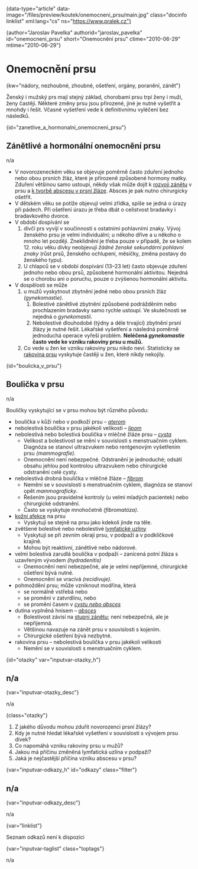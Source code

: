 
{data-type="article" data-image="/files/preview/koutek/onemocneni_prsu/main.jpg" class="docinfo linklist" xml:lang="cs" ns="https://www.pralek.cz"}

{author="Jaroslav Pavelka" authorid="jaroslav\_pavelka" id="onemocneni\_prsu" short="Onemocnění prsu" ctime="2010-06-29" mtime="2010-06-29"}

# Onemocnění prsu

<!-- generated attribute kw by user_udpatekw.sh on 2019-01-10, do not edit -->

{kw="nádory, nezhoubné, zhoubné, ošetření, orgány, poranění, zánět"}

Ženský i mužský prs mají stejný základ, chorobami prsu trpí ženy i muži, ženy častěji. Některé změny prsu jsou přirozené, jiné je nutné vyšetřit a mnohdy i řešit. Včasné vyšetření vede k definitivnímu vyléčení bez následků.

{id="zanetlive\_a\_hormonalni\_onemocneni\_prsu"}

## Zánětlivé a hormonální onemocnění prsu

n/a

  * V novorozeneckém věku se objevuje poměrně často zduření jednoho nebo obou prsních žláz, které je přirozeně způsobené hormony matky. Zduření většinou samo ustoupí, někdy však může dojít k [rozvoji zánětu][1] v prsu a [k tvorbě abscesu v prsní žláze][2]. Absces je pak nutno chirurgicky ošetřit.
  * V dětském věku se potíže objevují velmi zřídka, spíše se jedná o úrazy při pádech. Při ošetření úrazu je třeba dbát o celistvost bradavky i bradavkového dvorce.
  * V období dospívání se
      1. dívčí prs vyvíjí v součinnosti s ostatními pohlavními znaky. Vývoj ženského prsu je velmi individuální; u někoho dříve a u někoho o mnoho let později. Zneklidnění je třeba pouze v případě, že se kolem 12. roku věku dívky neobjevují _žádné ženské sekundární pohlavní znaky_ (růst prsů, ženského ochlupení, měsíčky, změna postavy do ženského typu).
      2. U chlapců se v období dospívání (13–23 let) často objevuje zduření jednoho nebo obou prsů, způsobené hormonální aktivitou. Nejedná se o chorobu ani o poruchu, pouze o zvýšenou hormonální aktivitu.
  * V dospělosti se může
      1. u mužů vyskytnout zbytnění jedné nebo obou prsních žláz _(gynekomastie)_.
          1. Bolestivé zánětlivé zbytnění způsobené podrážděním nebo prochlazením bradavky samo rychle ustoupí. Ve skutečnosti se nejedná o _gynekomastii_.
          2. Nebolestivé dlouhodobé (týdny a déle trvající) zbytnění prsní žlázy je nutné řešit. Lékařské vyšetření a následná poměrně jednoduchá operace vyřeší problém. **Neléčená _gynekomastie_ často vede ke vzniku rakoviny prsu u mužů.**
      2. Co vede u žen ke vzniku rakoviny prsu nikdo neví. Statisticky se [rakovina prsu][3] vyskytuje častěji u žen, které nikdy nekojily.

{id="boulicka\_v\_prsu"}

## Boulička v prsu

n/a

Bouličky vyskytující se v prsu mohou být různého původu:

  * boulička v kůži nebo v podkoží prsu – _[aterom][4]_
  * nebolestivá boulička v prsu jakékoli velikosti – _[lipom][4]_
  * nebolestivá nebo bolestivá boulička v mléčné žláze prsu – _[cysta][4]_
      * Velikost a bolestivost se mění v souvislosti s menstruačním cyklem. Diagnóza se stanoví ultrazvukem nebo rentgenovým vyšetřením prsu _(mammografie)_.
      * Onemocnění není nebezpečné. Odstranění je jednoduché; odsátí obsahu jehlou pod kontrolou ultrazvukem nebo chirurgické odstranění celé cysty.
  * nebolestivá drobná boulička v mléčné žláze – _[fibrom][4]_
      * Nemění se v souvislosti s menstruačním cyklem, diagnóza se stanoví opět _mammograficky_.
      * Řešením jsou pravidelné kontroly (u velmi mladých pacientek) nebo chirurgické odstranění.
      * Často se vyskytuje mnohočetně _(fibromatóza)_.
  * [kožní afekce][5] na prsu
      * Vyskytují se stejně na prsu jako kdekoli jinde na těle.
  * zvětšené bolestivé nebo nebolestivé [lymfatické uzliny][6]
      * Vyskytují se při zevním okraji prsu, v podpaží a v podklíčkové krajině.
      * Mohou být reaktivní, zánětlivé nebo nádorové.
  * velmi bolestivá zarudlá boulička v podpaží – zanícená potní žláza s uzavřeným vývodem _(hydradenitis)_
      * Onemocnění není nebezpečné, ale je velmi nepříjemné, chirurgické ošetření bývá nutné.
      * Onemocnění se vracívá _(recidivuje)_.
  * pohmoždění prsu; může vzniknout modřina, která
      * se normálně vstřebá nebo
      * se promění v zatvrdlinu, nebo
      * se promění časem v _[cystu nebo absces][4]_
  * dutina vyplněná hnisem – _[absces][4]_
      * Bolestivost závisí na [stupni zánětu][7]; není nebezpečná, ale je nepříjemná.
      * Většinou navazuje na zánět prsu v souvislosti s kojením.
      * Chirurgické ošetření bývá nezbytné.
  * rakovina prsu – nebolestivá boulička v prsu jakékoli velikosti
      * Nemění se v souvislosti s menstruačním cyklem.

{id="otazky" var="inputvar-otazky_h"}

## n/a

{var="inputvar-otazky_desc"}

n/a

{class="otazky"}

  1. Z jakého důvodu mohou zduřit novorozenci prsní žlázy?
  2. Kdy je nutné hledat lékařské vyšetření v souvislosti s vývojem prsu dívek?
  3. Co napomáhá vzniku rakoviny prsu u mužů?
  4. Jakou má příčinu změněná lymfatická uzlina v podpaží?
  5. Jaká je nejčastější příčina vzniku abscesu v prsu?

{var="inputvar-odkazy_h" id="odkazy" class="filter"}

## n/a

{var="inputvar-odkazy_desc"}

n/a

{var="linklist"}

Seznam odkazů není k dispozici

{var="inputvar-taglist" class="toptags"}

n/a

 [1]: zanet
 [2]: bolest_v_krku_angina
 [3]: rakovina_prsu
 [4]: nezhoubne_nadory
 [5]: znamenko-bradavice-rakovina
 [6]: lymfaticke_uzliny
 [7]: lecba_zanetu

